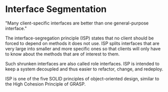 # Interface Segmentation

"Many client-specific interfaces are better than one general-purpose interface."

The interface-segregation principle (ISP) states that no client should be forced to depend on methods it does not use.
ISP splits interfaces that are very large into smaller and more specific ones so that clients will only have to know about the methods that are of interest to them. 

Such shrunken interfaces are also called role interfaces. ISP is intended to keep a system decoupled and thus easier to refactor, change, and redeploy. 

ISP is one of the five SOLID principles of object-oriented design, similar to the High Cohesion Principle of GRASP.